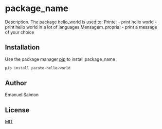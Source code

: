 # package_name

Description. 
The package hello_world is used to:
	Printe:
		- print hello world
		- print hello world in a lot of languages
	Mensagem_propria:
		- print a message of your choice

## Installation

Use the package manager [pip](https://pip.pypa.io/en/stable/) to install package_name

```bash
pip install pacote-hello-world
```

## Author
Emanuel Saimon

## License
[MIT](https://choosealicense.com/licenses/mit/)